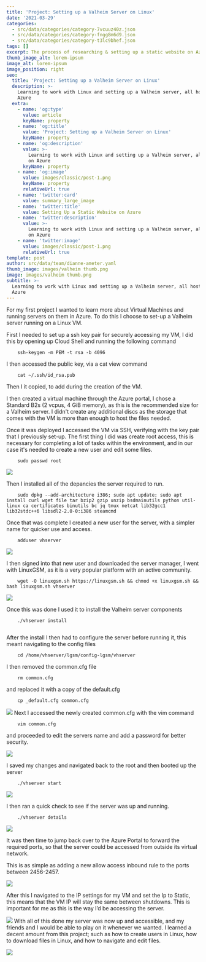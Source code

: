 ```yaml
---
title: 'Project: Setting up a Valheim Server on Linux'
date: '2021-03-29'
categories:
  - src/data/categories/category-7vcuuz40z.json
  - src/data/categories/category-fngg8m6d9.json
  - src/data/categories/category-t3lc9bhef.json
tags: []
excerpt: The process of researching & setting up a static website on Azure
thumb_image_alt: lorem-ipsum
image_alt: lorem-ipsum
image_position: right
seo:
  title: 'Project: Setting up a Valheim Server on Linux'
  description: >-
    Learning to work with Linux and setting up a Valheim server, all hosted on
    Azure
  extra:
    - name: 'og:type'
      value: article
      keyName: property
    - name: 'og:title'
      value: 'Project: Setting up a Valheim Server on Linux'
      keyName: property
    - name: 'og:description'
      value: >-
        Learning to work with Linux and setting up a Valheim server, all hosted
        on Azure
      keyName: property
    - name: 'og:image'
      value: images/classic/post-1.png
      keyName: property
      relativeUrl: true
    - name: 'twitter:card'
      value: summary_large_image
    - name: 'twitter:title'
      value: Setting Up a Static Website on Azure
    - name: 'twitter:description'
      value: >-
        Learning to work with Linux and setting up a Valheim server, all hosted
        on Azure
    - name: 'twitter:image'
      value: images/classic/post-1.png
      relativeUrl: true
template: post
author: src/data/team/dianne-ameter.yaml
thumb_image: images/valheim thumb.png
image: images/valheim thumb.png
subtitle: >-
  Learning to work with Linux and setting up a Valheim server, all hosted on
  Azure 
---
```

For my first project I wanted to learn more about Virtual Machines and running servers on them in Azure. To do this I choose to set-up a Valheim server running on a Linux VM.

First I needed to set up a ssh key pair for securely accessing my VM, I did this by opening up Cloud Shell and running the following command

```
    ssh-keygen -m PEM -t rsa -b 4096

```

I then accessed the public key, via a cat view command

```
    cat ~/.ssh/id_rsa.pub

```

Then I it copied, to add during the creation of the VM.

I then created a virtual machine through the Azure portal, I chose a Standard B2s (2 vcpus, 4 GiB memory), as this is the recommended size for a Valheim server. I didn't create any additional discs as the storage that comes with the VM is more than enough to host the files needed.

Once it was deployed I accessed the VM via SSH, verifying with the key pair that I previously set-up. The first thing I did was create root access, this is necessary for completing a lot of tasks within the environment, and in our case it's needed to create a new user and edit some files.

        sudo passwd root

![](/images/Root%20access.png)

Then I installed all of the depancies the server required to run.

```
    sudo dpkg --add-architecture i386; sudo apt update; sudo apt install curl wget file tar bzip2 gzip unzip bsdmainutils python util-linux ca certificates binutils bc jq tmux netcat lib32gcc1 lib32stdc++6 libsdl2-2.0-0:i386 steamcmd

```

Once that was complete I created a new user for the server, with a simpler name for quicker use and access.

        adduser vhserver

![](/images/new%20user.png)

I then signed into that new user and downloaded the server manager, I went with LinuxGSM, as it is a very popular platform with an active community.

        wget -O linuxgsm.sh https://linuxgsm.sh && chmod +x linuxgsm.sh && bash linuxgsm.sh vhserver

![](/images/installed%20linuxgsm.png)

Once this was done I used it to install the Valheim server components

```
    ./vhserver install


```

After the install I then had to configure the server before running it, this meant navigating to the config files

```
    cd /home/vhserver/lgsm/config-lgsm/vhserver

```

I then removed the common.cfg file

```
    rm common.cfg

```

and replaced it with a copy of the default.cfg

```
    cp _default.cfg common.cfg

```

![](/images/edit%20config%201.png)
Next I accessed the newly created common.cfg with the vim command

```
    vim common.cfg

```

and proceeded to edit the servers name and add a password for better security.

![](/images/edit%20config%202.png)

I saved my changes and navigated back to the root and then booted up the server

        ./vhserver start

![](/images/VH%20server%20start.png)

I then ran a quick check to see if the server was up and running.

        ./vhserver details

![](/images/VH%20server%20stats.png)

It was then time to jump back over to the Azure Portal to forward the required ports, so that the server could be accessed from outside its virtual network.

This is as simple as adding a new allow access inbound rule to the ports between 2456-2457.

![](/images/security%20rule%202.png)

After this I navigated to the IP settings for my VM and set the Ip to Static, this means that the VM IP will stay the same between shutdowns. This is important for me as this is the way I’d be accessing the server.

![](/images/IP%20static.png)
With all of this done my server was now up and accessible, and my friends and I would be able to play on it whenever we wanted. I learned a decent amount from this project; such as how to create users in Linux, how to download files in Linux, and how to navigate and edit files.

![](/images/Valheim%20End.jpg)
